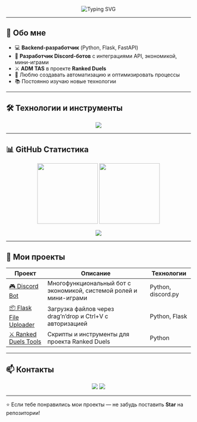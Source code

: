 <!-- БАННЕР -->
<p align="center">
  <img src="https://readme-typing-svg.demolab.com?font=Fira+Code&size=28&duration=3000&pause=1000&color=00D8FF&center=true&vCenter=true&width=800&lines=Привет!+Я+Кай+👋;Backend+Developer+%7C+Python+🐍;Discord+Bot+Developer+🤖;ADM+TAS+в+Ranked+Duels+⚔️" alt="Typing SVG" />
</p>

---

## 🚀 Обо мне

- 💻 **Backend-разработчик** (Python, Flask, FastAPI)
- 🤖 **Разработчик Discord-ботов** с интеграциями API, экономикой, мини-играми
- ⚔️ **ADM TAS** в проекте **Ranked Duels**
- 🎯 Люблю создавать автоматизацию и оптимизировать процессы
- 📚 Постоянно изучаю новые технологии

---

## 🛠️ Технологии и инструменты

<p align="center">
  <img src="https://skillicons.dev/icons?i=python,flask,fastapi,sqlite,postgresql,git,github,linux,vscode,discord,bots" />
</p>

---

## 📊 GitHub Статистика

<p align="center">
  <img src="https://github-readme-stats.vercel.app/api?username=USERNAME&show_icons=true&theme=tokyonight&hide_border=true" height="165px" />
  <img src="https://github-readme-streak-stats.herokuapp.com/?user=USERNAME&theme=tokyonight&hide_border=true" height="165px" />
</p>

<p align="center">
  <img src="https://github-readme-stats.vercel.app/api/top-langs/?username=USERNAME&layout=compact&theme=tokyonight&hide_border=true" />
</p>

---

## 🌟 Мои проекты

| Проект | Описание | Технологии |
|--------|----------|------------|
| [🎮 Discord Bot](https://github.com/USERNAME/DISCORD-BOT) | Многофункциональный бот с экономикой, системой ролей и мини-играми | Python, discord.py |
| [📦 Flask File Uploader](https://github.com/USERNAME/FLASK-UPLOADER) | Загрузка файлов через drag’n’drop и Ctrl+V с авторизацией | Python, Flask |
| [⚔️ Ranked Duels Tools](https://github.com/USERNAME/RANKED-DUELS) | Скрипты и инструменты для проекта Ranked Duels | Python |

---

## 📫 Контакты

<p align="center">
  <a href="https://discord.com/users/YOUR_DISCORD_ID"><img src="https://img.shields.io/badge/Discord-%235865F2.svg?&style=for-the-badge&logo=discord&logoColor=white" /></a>
  <a href="mailto:your.email@example.com"><img src="https://img.shields.io/badge/Email-D14836?style=for-the-badge&logo=gmail&logoColor=white" /></a>
</p>

---

⭐ Если тебе понравились мои проекты — не забудь поставить **Star** на репозитории!
